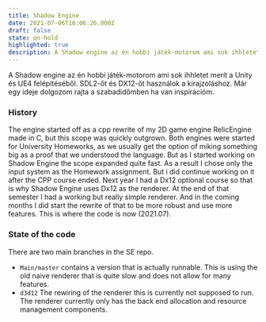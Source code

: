 ```yaml
---
title: Shadow Engine
date: 2021-07-06T16:06:26.000Z
draft: false
state: on-hold
highlighted: true
description: A Shadow engine az én hobbi játék-motorom ami sok ihhletet merít a Unity és UE4 felépítéséből. SDL2-őt és DX12-őt használok a kirajzoláshoz.
---
```


A Shadow engine az én hobbi játék-motorom ami sok ihhletet merít a Unity és UE4 felépítéséből. SDL2-őt és DX12-őt használok a kirajzoláshoz. Már egy ideje dolgozom rajta a szabadidőmben ha van inspirációm.

### History
The engine started off as a cpp rewrite of my 2D game engine RelicEngine made in C, but this scope was quickly outgrown. Both engines were started for University Homeworks, as we usually get the option of miking something big as a proof that we understood the language. But as I started working on Shadow Engine the scope expanded quite fast. As a result I chose only the input system as the Homework assignment. But i did continue working on it after the CPP course ended. Next year I had a Dx12 optional course so that is why Shadow Engine uses Dx12 as the renderer. At the end of that semester I had a working but really simple renderer. And in the coming months I did start the rewrite of that to be more robust and use more features. This is where the code is now (2021.07).

### State of the code
There are two main branches in the SE repo. 
 - ``Main/master`` contains a version that is actually runnable. This is using the old naive renderer that is quite slow and does not allow for many features.
 - ``d3d12`` The rewiring of the renderer this is currently not supposed to run. The renderer currently only has the back end allocation and resource management components.
